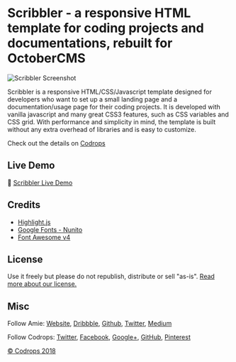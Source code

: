 # Scribbler - a responsive HTML template for coding projects and documentations, rebuilt for OctoberCMS

![Scribbler Screenshot](./screenshot.jpg)

Scribbler is a responsive HTML/CSS/Javascript template designed for developers who want to set up a small landing page and a documentation/usage page for their coding projects. It is developed with vanilla javascript and many great CSS3 features, such as CSS variables and CSS grid. With performance and simplicity in mind, the template is built without any extra overhead of libraries and is easy to customize.

Check out the details on [Codrops](https://tympanus.net/codrops/2018/01/12/freebie-scribbler-website-template-html-sketch/)

## Live Demo
👋 [Scribbler Live Demo](https://tympanus.net/Freebies/scribbler/)

## Credits
*   [Highlight.js](https://highlightjs.org/)
*   [Google Fonts - Nunito](https://fonts.google.com/specimen/Nunito+Sans)
*   [Font Awesome v4](http://fontawesome.io/)

## License
Use it freely but please do not republish, distribute or sell "as-is". [Read more about our license.](http://tympanus.net/codrops/licensing/)

## Misc

Follow Amie: [Website](https://www.amie-chen.com/), [Dribbble](http://www.dribbble.com/amiechen01), [Github](https://github.com/amiechen), [Twitter](https://twitter.com/hyper_yolo), [Medium](https://medium.com/@hyperyolo)

Follow Codrops: [Twitter](http://www.twitter.com/codrops), [Facebook](http://www.facebook.com/pages/Codrops/159107397912), [Google+](https://plus.google.com/101095823814290637419), [GitHub](https://github.com/codrops), [Pinterest](http://www.pinterest.com/codrops/)

[© Codrops 2018](http://www.codrops.com)
